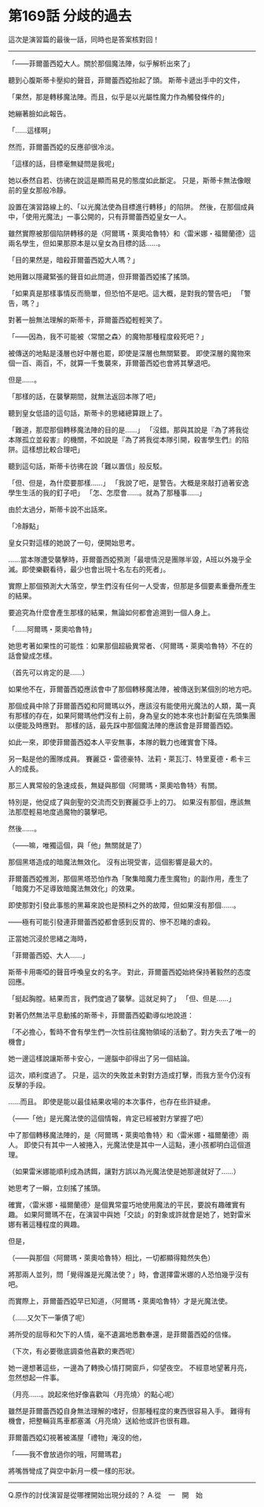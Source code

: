 # 第169話 分歧的過去

這次是演習篇的最後一話，同時也是答案核對回！

---

「――菲爾蕾西婭大人。關於那個魔法陣，似乎解析出來了」

聽到心腹斯蒂卡壓抑的聲音，菲爾蕾西婭抬起了頭。
斯蒂卡遞出手中的文件，

「果然，那是轉移魔法陣。而且，似乎是以光屬性魔力作為觸發條件的」

她繃著臉如此報告。

「……這樣啊」

然而，菲爾蕾西婭的反應卻很冷淡。

「這樣的話，目標毫無疑問是我呢」

她以泰然自若、彷彿在說這是顯而易見的態度如此斷定。
只是，斯蒂卡無法像眼前的皇女那般冷靜。

設置在演習路線上的、「以光魔法使為目標進行轉移」的陷阱。
然後，在那個成員中，「使用光魔法」一事公開的，只有菲爾蕾西婭皇女一人。

雖然實際被那個陷阱轉移的是〈阿爾瑪・萊奧哈魯特〉和〈雷米娜・福爾蘭德〉這兩名學生，但如果那原本是以皇女為目標的話……。

「目的果然是，暗殺菲爾蕾西婭大人嗎？」

她用難以隱藏緊張的聲音如此問道，但菲爾蕾西婭搖了搖頭。

「如果真是那樣事情反而簡單，但恐怕不是吧。這大概，是對我的警告吧」
「警告，嗎？」

對著一臉無法理解的斯蒂卡，菲爾蕾西婭輕輕笑了。

「――因為，我不可能被〈常闇之森〉的魔物那種程度殺死吧？」

被傳送的地點是淺層也好中層也罷，即使是深層也無關緊要。
即使深層的魔物來個一百、兩百，不，就算一千隻襲來，菲爾蕾西婭也會將其擊退吧。

但是……。

「那樣的話，在襲擊期間，就無法返回本隊了吧」

聽到皇女低語的這句話，斯蒂卡的思緒總算跟上了。

「難道，那麼那個轉移魔法陣的目的是……」
「沒錯。那與其說是『為了將我從本隊孤立並殺害』的機關，不如說是『為了將我從本隊引開，殺害學生們』的陷阱。這樣想比較合理吧」

聽到這句話，斯蒂卡彷彿在說「難以置信」般反駁。

「但、但是，為什麼要那樣……」
「我說了吧，是警告。大概是來敲打過著安逸學生生活的我的釘子吧」
「怎、怎麼會……。就為了那種事……」

由於太過分，斯蒂卡說不出話來。

「冷靜點」

皇女只對這樣的她說了一句，便開始思考。

……當本隊遭受襲擊時，菲爾蕾西婭預測「最壞情況是團隊半毀，A班以外幾乎全滅。即使樂觀看待，最少也會出現十名左右的死者」。

實際上那個預測大大落空，學生們沒有任何一人受害，但那是多個要素重疊所產生的結果。

要追究為什麼會產生那樣的結果，無論如何都會追溯到一個人身上。

「……阿爾瑪・萊奧哈魯特」

她思考著如果性的可能性：如果那個超級異常者、〈阿爾瑪・萊奧哈魯特〉不在的話會變成怎樣。

（首先可以肯定的是……）

如果他不在，菲爾蕾西婭應該會中了那個轉移魔法陣，被傳送到某個別的地方吧。

那個成員中除了菲爾蕾西婭和阿爾瑪以外，應該沒有能使用光魔法的人類，萬一真有那樣的存在，如果阿爾瑪他們沒有上前，身為皇女的她本來也計劃留在先頭集團以便能及時應對。
那樣的話，最先踩中那個魔法陣的應該會是菲爾蕾西婭。

如此一來，即使菲爾蕾西婭本人平安無事，本隊的戰力也確實會下降。

另一點是他的團隊成員。
賽麗亞・雷德豪特、法莉・萊瓦汀、特里夏德・希卡三人的成長。

那三人異常般的急速成長，無疑與那個〈阿爾瑪・萊奧哈魯特〉有關。

特別是，他促成了與劍聖的交流而交到賽麗亞手上的刀。
如果沒有那個，應該無法那麼輕易地度過魔物的襲擊吧。

然後……。

（――嘛，唯獨這個，與「他」無關就是了）

那個黑塔造成的暗魔法無效化。
沒有出現受害，這個影響是最大的。

菲爾蕾西婭推測，那個黑塔恐怕作為「聚集暗魔力產生魔物」的副作用，產生了「暗魔力不足導致暗魔法無效化」的效果。

即使那對引發此事態的黑幕來說也是預料之外的故障，但如果沒有那個……。

――極有可能引發連菲爾蕾西婭都會感到反胃的、慘不忍睹的虐殺。

正當她沉浸於思緒之海時，

「菲爾蕾西婭、大人……」

斯蒂卡用嘶啞的聲音呼喚皇女的名字。
對此，菲爾蕾西婭始終保持著毅然的态度回應。

「挺起胸膛。結果而言，我們度過了襲擊。這就足夠了」
「但、但是……」

對著仍然無法平息動搖的斯蒂卡，菲爾蕾西婭勸導似地說道：

「不必擔心，暫時不會有學生們一次性前往魔物領域的活動了。對方失去了唯一的機會」

她一邊這樣說讓斯蒂卡安心，一邊腦中卻得出了另一個結論。

這次，順利度過了。
只是，這次的失敗並未對對方造成打擊，而我方至今仍沒有反擊的手段。

……而且。
即使是能以最佳結果收場的本次事件，也存在些許疑慮。

（――「他」是光魔法使的這個情報，肯定已經被對方掌握了吧）

中了那個轉移魔法陣的，是〈阿爾瑪・萊奧哈魯特〉和〈雷米娜・福爾蘭德〉兩人。
即使只有其中一人被捲入，光魔法使是其中一人這點，連小孩都明白這個道理。

（如果雷米娜能順利成為誘餌，讓對方誤以為光魔法使是她那邊就好了……）

她思考了一瞬，立刻搖了搖頭。

確實，〈雷米娜・福爾蘭德〉是個異常靈巧地使用魔法的平民，要說有趣確實有趣。
如果阿爾瑪不在，在演習中與她「交談」的對象或許就會是她了，她對雷米娜有著這種程度的興趣。

但是，

（――與那個〈阿爾瑪・萊奧哈魯特〉相比，一切都顯得黯然失色）

將那兩人並列，問「覺得誰是光魔法使？」時，會選擇雷米娜的人恐怕幾乎沒有吧。

而實際上，菲爾蕾西婭早已知道，〈阿爾瑪・萊奧哈魯特〉才是光魔法使。

（……又欠下一筆債了呢）

將所受的屈辱和欠下的人情，毫不遺漏地悉數奉還，是菲爾蕾西婭的信條。

（下次，有必要徹底調查他喜歡的東西呢）

她一邊想著這些，一邊為了轉換心情打開窗戶，仰望夜空。
不經意地望著月亮，忽然想起一件事。

（月亮……。說起來他好像喜歡叫〈月亮燒〉的點心呢）

雖然是菲爾蕾西婭自身無法理解的嗜好，但那種程度的東西很容易入手。
難得有機會，把整輛貨馬車都塞滿〈月亮燒〉送給他或許也很有趣。

菲爾蕾西婭幻視著被滿屋「禮物」淹沒的他，

「――我不會放過你的哦，阿爾瑪君」

將嘴唇彎成了與空中新月一模一樣的形狀。

---

Q.原作的討伐演習是從哪裡開始出現分歧的？
A.從　一　開　始